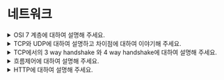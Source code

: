 # 네트워크

<details>
  <summary>OSI 7 계층에 대하여 설명해 주세요.</summary>
  <br>

- OSI 7계층이란 네트워크에서 통신이 일어나는 과정을 7단계로 나누어 일어나는 과정을 단계별로 알 수 있고, 특정한 곳에 이상이 생기면 그 단계만 수정할 수 있게 한 것입니다.

1) 물리(Physical)
- 단지 데이터 전기적인 신호로 변환해서 주고받는 기능을 진행하는 공간
- 즉, 데이터를 전송하는 역할만 진행한다.
- 리피터, 케이블, 허브 등

2) 데이터 링크(Data Link)
- 물리 계층으로 송수신되는 정보를 관리하여 안전하게 전달되도록 도와주는 역할
- Mac 주소를 통해 통신한다. 프레임에 Mac 주소를 부여하고 에러검출, 재전송, 흐름제어를 진행한다.
- 브릿지, 스위치 등

3) 네트워크(Network)
- 데이터를 목적지까지 가장 안전하고 빠르게 전달하는 기능을 담당한다.
- 라우터를 통해 이동할 경로를 선택하여 IP 주소를 지정하고, 해당 경로에 따라 패킷을 전달해준다.
- 라우팅, 흐름 제어, 오류 제어, 세그먼테이션 등을 수행한다.
- 라우터, IP

4) 전송(Transport)
- TCP와 UDP 프로토콜을 통해 통신을 활성화한다. 포트를 열어두고, 프로그램들이 전송을 할 수 있도록 제공해준다.
- TCP : 신뢰성, 연결지향적
- UDP : 비신뢰성, 비연결성, 실시간
- TCP, UDP

5) 세션(Session)
- 데이터가 통신하기 위한 논리적 연결을 담당한다. TCP/IP 세션을 만들고 없애는 책임을 지니고 있다.
- API, Socket

6) 표현(Presentation)
- 데이터 표현에 대한 독립성을 제공하고 암호화하는 역할을 담당한다.
- 파일 인코딩, 명령어를 포장, 압축, 암호화한다.
- JPEG, MPEG 등

7) 응용(Application)
- 최종 목적지로, 응용 프로세스와 직접 관계하여 일반적인 응용 서비스를 수행한다.
- 사용자 인터페이스, 전자우편, 데이터베이스 관리 등의 서비스를 제공한다.
- HTTP, FTP, DNS 등

</details>

<details>
  <summary>TCP와 UDP에 대하여 설명하고 차이점에 대하여 이야기해 주세요.</summary>
  <br>

## TCP
- Transmission Control Protocol의 약자로 연결형 서비스를 지원하는 전송계층 프로토콜입니다.
- host간 신뢰성있는 데이터 전달과 흐름제어 및 혼잡제어를 제공합니다.
- 신뢰성이 없는 인터넷을 통해 종단간에 신뢰성 있는 바이트 스트림을 전송 하도록 특별히 설계되었습니다.

## UDP
- User Datagram Protocol의 약자로비연결형 프로토콜입니다.
- 신뢰성은 낮지만 TCP보다는 속도가 빠릅니다.
- HTTP/3에서 QUIC이라는 프로토콜과 함께 사용됩니다.
- UDP를 사용하는 것들 중 DNS가 있습니다.

![TCP와 UDP의 차이](../image/TCP%26UDP.png)

</details>

<details>
  <summary>TCP에서의 3 way handshake 와 4 way handshake에 대하여 설명해 주세요.</summary>
  <br>

- 3 way handshake은 연결 성립 과정이며 4 way handshake는 연결을 해제하는 과정을 말합니다.

### 3 way handshake 과정
  - 클라이언트가 서버에게 SYN 플래그를 보냄 (sequence : x)
  - 서버가 SYN(x)을 받고, 클라이언트로 받았다는 신호인 ACK와 SYN 플래그를 보냄 (sequence : y, ACK : x + 1)
  - 클라이언트는 서버의 응답은 ACK(x+1)와 SYN(y) 플래그를 받고, ACK(y+1)를 서버로 보냄

![3 way handshake 과정](../image/3%20way%20handshake%20%EA%B3%BC%EC%A0%95.png)

### 4 way handshake 과정
  - 클라이언트는 서버에게 연결을 종료한다는 FIN 플래그를 보낸다.
  - 서버는 FIN을 받고, 확인했다는 ACK를 클라이언트에게 보낸다. (이때 서버는 모든 데이터를 보내기 위해 CLOSE_WAIT 상태가 되며 소켓을 닫는다 (Closed))
  - 데이터를 모두 보냈다면, 연결이 종료되었다는 FIN 플래그를 클라이언트에게 보낸다.
  - 클라이언트는 FIN을 받고, 확인했다는 ACK를 서버에게 보낸다. (아직 서버로부터 받지 못한 데이터가 있을 수 있으므로 TIME_WAIT을 통해 기다린다. TIME_WAIT 시간이 끝나면 클라이언트도 닫는다.)
 
![4 way handshake 과정](../image/4%20way%20handshake%20%EA%B3%BC%EC%A0%95.png)

</details>

<details>
  <summary>흐름제어에 대하여 설명해 주세요.</summary>
  <br>

- 흐름제어란 송신측과 수신측의 데이터 처리 속도 차이를 해결하기 위한 기법입니다.
- 수신측이 송신측보다 데이터 처리 속도가 빠르면 문제없지만, 송신측의 속도가 빠를 경우 문제가 생깁니다. 수신측에서 제한된 저장 용량을 초과한 이후에 도착하는 데이터는 손실 될 수 있으며, 만약 손실 된다면 불필요하게 응답과 데이터 전송이 송/수신 측 간에 빈번히 발생합니다. 이러한 위험을 줄이기 위해 송신 측의 데이터 전송량을 수신측에 따라 조절해야합니다.

### 해결 방법
  - Stop and Wait : 매번 전송한 패킷에 대해 확인 응답을 받아야만 그 다음 패킷을 전송하는 방법
  - Sliding Window (Go Back N ARQ) : 수신측에서 설정한 윈도우 크기만큼 송신측에서 확인응답없이 세그먼트를 전송할 수 있게 하여 데이터 흐름을 동적으로 조절하는 제어기법

</details>

<details>
  <summary>HTTP에 대하여 설명해 주세요.</summary>
  <br>

- HyperText Transfer Protocol의 약자로 인터넷에서 데이터를 주고받을 때 사용하는 통신 규약입니다.
- OSI 7 layer 중 7계층에서 사용하는 프로토콜입니다.
- HTTP/1.1, HTTP/2는 TCP를 사용하며 HTTP/3는 UDP를 사용합니다.

### 특징
  - Client-Server 구조
  - 무상태성(Stateless)
    - 서버가 클라이언트의 상태를 저장하지 않는다는 것
    - Request를 보낼 때 Client가 추가 데이터를 전송해야한다는 문제점이 존재
    - 항상 같은 서버에 연결될 필요가 없으므로 Scale-Up에 유리
  - 비연결성(Connectionless)
    - 요청을 한 후 응답을 받으면 바로 연결을 종료합니다. 즉, 불필요한 연결을 하지 않아 서버 유지 자원이 감소합니다.
    - 서버 유지 자원을 효율적으로 사용 가능합니다.
  - 단순/확장 가능

</details>